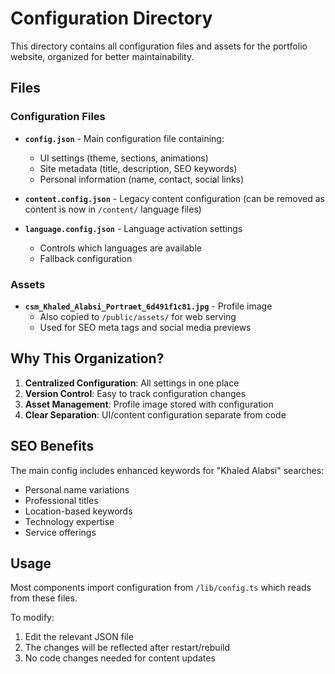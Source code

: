# Configuration Directory

This directory contains all configuration files and assets for the portfolio website, organized for better maintainability.

## Files

### Configuration Files
- **`config.json`** - Main configuration file containing:
  - UI settings (theme, sections, animations)
  - Site metadata (title, description, SEO keywords)
  - Personal information (name, contact, social links)

- **`content.config.json`** - Legacy content configuration (can be removed as content is now in `/content/` language files)

- **`language.config.json`** - Language activation settings
  - Controls which languages are available
  - Fallback configuration

### Assets
- **`csm_Khaled_Alabsi_Portraet_6d491f1c81.jpg`** - Profile image
  - Also copied to `/public/assets/` for web serving
  - Used for SEO meta tags and social media previews

## Why This Organization?

1. **Centralized Configuration**: All settings in one place
2. **Version Control**: Easy to track configuration changes
3. **Asset Management**: Profile image stored with configuration
4. **Clear Separation**: UI/content configuration separate from code

## SEO Benefits

The main config includes enhanced keywords for "Khaled Alabsi" searches:
- Personal name variations
- Professional titles
- Location-based keywords
- Technology expertise
- Service offerings

## Usage

Most components import configuration from `/lib/config.ts` which reads from these files.

To modify:
1. Edit the relevant JSON file
2. The changes will be reflected after restart/rebuild
3. No code changes needed for content updates
